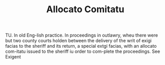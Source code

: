 ---
title: Allocato Comitatu
permalink: "/definitions/allocato-comitatu.html"
body: TU. In old Eng-lish practice. In proceedings in outlawry, wheu there were but
  two county courts holden between the delivery of the writ of exigi facias to the
  sheriff and its return, a special extgi facias, with an allocato com-itatu issued
  to the sheriff iu order to com-plete the proceedings. See Exigent
published_at: '2018-07-07'
layout: post
---